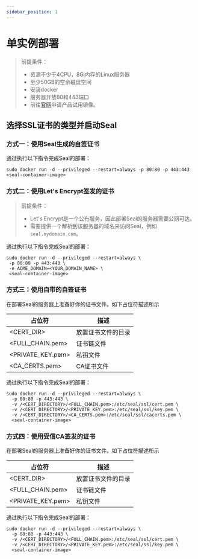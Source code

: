 ```yaml
---
sidebar_position: 1
---
```



# 单实例部署


> 前提条件：
> - 资源不少于4CPU，8Gi内存的Linux服务器
> - 至少50GB的空余磁盘空间
> - 安装docker
> - 服务器开放80和443端口
> - 前往[官网](https://seal.io/trial.html)申请产品试用镜像。

## 选择SSL证书的类型并启动Seal

### 方式一：使用Seal生成的自签证书

通过执行以下指令完成Seal的部署：
```shell
sudo docker run -d --privileged --restart=always -p 80:80 -p 443:443 <seal-container-image>
```

### 方式二：使用Let's Encrypt签发的证书

> 前提条件：
> - Let's Encrypt是一个公有服务，因此部署Seal的服务器需要公网可达。
> - 需要提供一个解析到该服务器的域名来访问Seal，例如`seal.mydomain.com`。

通过执行以下指令完成Seal的部署：
```shell
sudo docker run -d --privileged --restart=always \
 -p 80:80 -p 443:443 \
 -e ACME_DOMAIN=<YOUR_DOMAIN_NAME> \
 <seal-container-image>
```

### 方式三：使用自带的自签证书

在部署Seal的服务器上准备好你的证书文件。如下占位符描述所示

| 占位符               | 描述        |
|-------------------|-----------|
| <CERT_DIR>        | 放置证书文件的目录 |
| <FULL_CHAIN.pem>  | 证书链文件     |
| <PRIVATE_KEY.pem> | 私钥文件      |
| <CA_CERTS.pem>    | CA证书文件    |


通过执行以下指令完成Seal的部署：
```shell
sudo docker run -d --privileged --restart=always \
  -p 80:80 -p 443:443 \
  -v /<CERT_DIRECTORY>/<FULL_CHAIN.pem>:/etc/seal/ssl/cert.pem \
  -v /<CERT_DIRECTORY>/<PRIVATE_KEY.pem>:/etc/seal/ssl/key.pem \
  -v /<CERT_DIRECTORY>/<CA_CERTS.pem>:/etc/seal/ssl/cacerts.pem \
  <seal-container-image>
```

### 方式四：使用受信CA签发的证书


在部署Seal的服务器上准备好你的证书文件。如下占位符描述所示

| 占位符               | 描述        |
|-------------------|-----------|
| <CERT_DIR>        | 放置证书文件的目录 |
| <FULL_CHAIN.pem>  | 证书链文件     |
| <PRIVATE_KEY.pem> | 私钥文件      |


通过执行以下指令完成Seal的部署：
```shell
sudo docker run -d --privileged --restart=always \
  -p 80:80 -p 443:443 \
  -v /<CERT_DIRECTORY>/<FULL_CHAIN.pem>:/etc/seal/ssl/cert.pem \
  -v /<CERT_DIRECTORY>/<PRIVATE_KEY.pem>:/etc/seal/ssl/key.pem \
  <seal-container-image>
```
